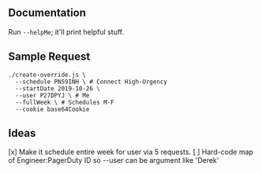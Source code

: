 ## Documentation
Run `--helpMe`; it'll print helpful stuff.

## Sample Request
```
./create-override.js \
  --schedule PN59INH \ # Connect High-Urgency
  --startDate 2019-10-26 \
  --user P27DPYJ \ # Me
  --fullWeek \ # Schedules M-F
  --cookie base64Cookie
```

## Ideas
[x] Make it schedule entire week for user via 5 requests.
[ ] Hard-code map of Engineer:PagerDuty ID so --user can be argument like 'Derek'
